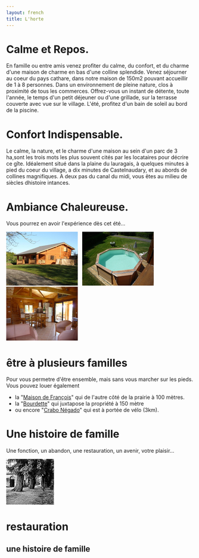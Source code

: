 ```yaml
---
layout: french
title: L'horte
---
```


# Calme et Repos.
En famille ou entre amis venez profiter du calme, du confort, et du charme d'une maison de charme en bas d'une colline splendide.
Venez séjourner au coeur du pays cathare, dans notre maison de 150m2 pouvant accueillir de 1 à 8 personnes.
Dans un environnement de pleine nature, clos à proximité de tous les commerces.
Offrez-vous un instant de détente, toute l'année, le temps d'un petit déjeuner ou d'une grillade, sur la terrasse couverte avec vue sur le village. L'été, profitez d'un bain de soleil au bord de la piscine.

# Confort Indispensable.
Le calme, la nature, et le charme d'une maison au sein d'un parc de 3 ha,sont les trois mots les plus souvent cités par les locataires pour décrire ce gîte.
Idéalement situé dans la plaine du lauragais, à quelques minutes à pied du coeur du village, a dix minutes de Castelnaudary, et au abords de collines magnifiques.
A deux pas du canal du midi, vous êtes au milieu de siècles dhistoire intances.


# Ambiance Chaleureuse.
Vous pourrez en avoir l'expérience dès cet été...
<div id="screen"> 
<a href="/photos/de_loin.jpg" class="screen" title="Maison vu de l'extérieur" rel="group"><img src="/photos/de_loin_petit.jpg" alt="Vue de l'extérieur" /></a>&nbsp;&nbsp;
<a href="/photos/piscine.jpg" class="screen" title="Vue de la piscine" rel="group"><img src="/photos/piscine_petit.jpg" alt="Vue de la piscine" /></a>&nbsp;&nbsp;
<a href="/photos/interieur.jpg" class="screen" title="Maison vu de l'intérieur" rel="group"><img src="/photos/interieur_petit.jpg" alt="Vue de l'intérieur" /></a> 
</div> 

# être à plusieurs familles

Pour vous permetre d'être ensemble, mais sans vous marcher sur les pieds. 
Vous pouvez louer également
 
* la "<a href="maisons.html">Maison de François</a>" qui de l'autre côté de la prairie à 100 mètres.
* la "<a href="maisons.html">Bourdette</a>" qui juxtapose la propriété à 150 mètre
* ou encore "<a href="maisons.html">Crabo Négado</a>" qui est à portée de vélo (3km). 

# Une histoire de famille

Une fonction, un abandon, une restauration, un avenir, votre plaisir...
<div id="screen"> 
<a href="/photos/histoire.jpg" class="screen" title="Une histoire unique" rel="group"><img src="/photos/histoire_petit.jpg" alt="Une histoire unique" /></a>&nbsp;&nbsp;
</div>

# restauration
## une histoire de famille
